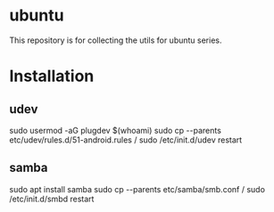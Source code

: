 # ubuntu

This repository is for collecting the utils for ubuntu series.

# Installation

## udev
sudo usermod -aG plugdev $(whoami)
sudo cp --parents etc/udev/rules.d/51-android.rules /
sudo /etc/init.d/udev restart

## samba
sudo apt install samba
sudo cp --parents etc/samba/smb.conf /
sudo /etc/init.d/smbd restart
